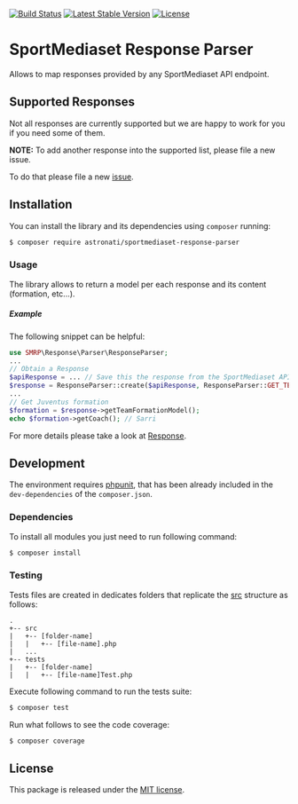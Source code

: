 [![Build Status](https://travis-ci.org/astronati/php-sportmediaset-api-response-parser.svg?branch=master)](https://travis-ci.org/astronati/php-sportmediaset-api-response-parser)
[![Latest Stable Version](https://poser.pugx.org/astronati/sportmediaset-api-response-parser/v/stable)](https://packagist.org/packages/astronati/sportmediaset-api-response-parser)
[![License](https://poser.pugx.org/astronati/sportmediaset-api-response-parser/license)](https://packagist.org/packages/astronati/sportmediaset-api-response-parser)

# SportMediaset Response Parser
Allows to map responses provided by any SportMediaset API endpoint.

## Supported Responses
Not all responses are currently supported but we are happy to work for you if you need some of them.

**NOTE:** To add another response into the supported list, please file a new issue.

To do that please file a new [issue](https://github.com/astronati/php-php-sportmediaset-api-response-parser/issues/new).

## Installation
You can install the library and its dependencies using `composer` running:
```sh
$ composer require astronati/sportmediaset-response-parser
```

### Usage
The library allows to return a model per each response and its content (formation, etc...).

##### Example
The following snippet can be helpful:

```php
use SMRP\Response\Parser\ResponseParser;
...
// Obtain a Response
$apiResponse = ... // Save this the response from the SportMediaset API
$response = ResponseParser::create($apiResponse, ResponseParser::GET_TEAM_FORMATION);
...
// Get Juventus formation
$formation = $response->getTeamFormationModel();
echo $formation->getCoach(); // Sarri
```

For more details please take a look at [Response](https://github.com/astronati/php-sportmediaset-api-response-parser/tree/master/src/Response).

## Development
The environment requires [phpunit](https://phpunit.de/), that has been already included in the `dev-dependencies` of the
`composer.json`.

### Dependencies
To install all modules you just need to run following command:

```sh
$ composer install
```

### Testing
Tests files are created in dedicates folders that replicate the
[src](https://github.com/astronati/php-sportmediaset-response-parser/tree/master/src) structure as follows:
```
.
+-- src
|   +-- [folder-name]
|   |   +-- [file-name].php
|   ...
+-- tests
|   +-- [folder-name]
|   |   +-- [file-name]Test.php
```

Execute following command to run the tests suite:
```sh
$ composer test
```

Run what follows to see the code coverage:
```sh
$ composer coverage
```

## License
This package is released under the [MIT license](LICENSE.md).

